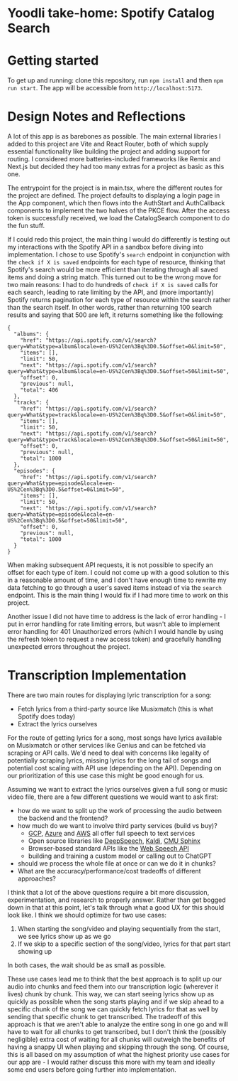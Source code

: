 # Yoodli take-home: Spotify Catalog Search

# Getting started

To get up and running: clone this repository, run `npm install` and then `npm run start`. The app will be accessible from `http://localhost:5173`.

# Design Notes and Reflections
A lot of this app is as barebones as possible. The main external libraries I added to this project are Vite and React Router, both of which supply essential functionality like building the project and adding support for routing. I considered more batteries-included frameworks like Remix and Next.js but decided they had too many extras for a project as basic as this one.

The entrypoint for the project is in main.tsx, where the different routes for the project are defined. The project defaults to displaying a login page in the App component, which then flows into the AuthStart and AuthCallback components to implement the two halves of the PKCE flow. After the access token is successfully received, we load the CatalogSearch component to do the fun stuff.

If I could redo this project, the main thing I would do differently is testing out my interactions with the Spotify API in a sandbox before diving into implementation. I chose to use Spotify's `search` endpoint in conjunction with the `check if X is saved` endpoints for each type of resource, thinking that Spotify's search would be more efficient than iterating through all saved items and doing a string match. This turned out to be the wrong move for two main reasons: I had to do hundreds of `check if X is saved` calls for each search, leading to rate limiting by the API, and (more importantly) Spotify returns pagination for each type of resource within the search rather than the search itself. In other words, rather than returning 100 search results and saying that 500 are left, it returns something like the following:
```
{
  "albums": {
    "href": "https://api.spotify.com/v1/search?query=What&type=album&locale=en-US%2Cen%3Bq%3D0.5&offset=0&limit=50",
    "items": [],
    "limit": 50,
    "next": "https://api.spotify.com/v1/search?query=What&type=album&locale=en-US%2Cen%3Bq%3D0.5&offset=50&limit=50",
    "offset": 0,
    "previous": null,
    "total": 406
  },
  "tracks": {
    "href": "https://api.spotify.com/v1/search?query=What&type=track&locale=en-US%2Cen%3Bq%3D0.5&offset=0&limit=50",
    "items": [],
    "limit": 50,
    "next": "https://api.spotify.com/v1/search?query=What&type=track&locale=en-US%2Cen%3Bq%3D0.5&offset=50&limit=50",
    "offset": 0,
    "previous": null,
    "total": 1000
  },
  "episodes": {
    "href": "https://api.spotify.com/v1/search?query=What&type=episode&locale=en-US%2Cen%3Bq%3D0.5&offset=0&limit=50",
    "items": [],
    "limit": 50,
    "next": "https://api.spotify.com/v1/search?query=What&type=episode&locale=en-US%2Cen%3Bq%3D0.5&offset=50&limit=50",
    "offset": 0,
    "previous": null,
    "total": 1000
  }
}
```
When making subsequent API requests, it is not possible to specify an offset for each type of item. I could not come up with a good solution to this in a reasonable amount of time, and I don't have enough time to rewrite my data fetching to go through a user's saved items instead of via the `search` endpoint. This is the main thing I would fix if I had more time to work on this project.

Another issue I did not have time to address is the lack of error handling - I put in error handling for rate limiting errors, but wasn't able to implement error handling for 401 Unauthorized errors (which I would handle by using the refresh token to request a new access token) and gracefully handling unexpected errors throughout the project.

# Transcription Implementation

There are two main routes for displaying lyric transcription for a song:
- Fetch lyrics from a third-party source like Musixmatch (this is what Spotify does today)
- Extract the lyrics ourselves

For the route of getting lyrics for a song, most songs have lyrics available on Musixmatch or other services like Genius and can be fetched via scraping or API calls. We'd need to deal with concerns like legality of potentially scraping lyrics, missing lyrics for the long tail of songs and potential cost scaling with API use (depending on the API). Depending on our prioritization of this use case this might be good enough for us.

Assuming we want to extract the lyrics ourselves given a full song or music video file, there are a few different questions we would want to ask first:
- how do we want to split up the work of processing the audio between the backend and the frontend?
- how much do we want to involve third party services (build vs buy)?
  - [GCP](https://cloud.google.com/speech-to-text), [Azure](https://azure.microsoft.com/en-us/products/ai-services/speech-to-text) and [AWS](https://aws.amazon.com/transcribe/) all offer full speech to text services
  - Open source libraries like [DeepSpeech](https://github.com/mozilla/DeepSpeech), [Kaldi](https://github.com/kaldi-asr/kaldi), [CMU Sphinx](https://cmusphinx.github.io/)
  - Browser-based standard APIs like the [Web Speech API](https://developer.mozilla.org/en-US/docs/Web/API/Web_Speech_API)
  - building and training a custom model or calling out to ChatGPT
- should we process the whole file at once or can we do it in chunks?
- What are the accuracy/performance/cost tradeoffs of different approaches?

I think that a lot of the above questions require a bit more discussion, experimentation, and research to properly answer. Rather than get bogged down in that at this point, let's talk through what a good UX for this should look like. I think we should optimize for two use cases:
1. When starting the song/video and playing sequentially from the start, we see lyrics show up as we go
2. If we skip to a specific section of the song/video, lyrics for that part start showing up

In both cases, the wait should be as small as possible.

These use cases lead me to think that the best approach is to split up our audio into chunks and feed them into our transcription logic (wherever it lives) chunk by chunk. This way, we can start seeing lyrics show up as quickly as possible when the song starts playing and if we skip ahead to a specific chunk of the song we can quickly fetch lyrics for that as well by sending that specific chunk to get transcribed. The tradeoff of this approach is that we aren't able to analyze the entire song in one go and will have to wait for all chunks to get transcribed, but I don't think the (possibly negligible) extra cost of waiting for all chunks will outweigh the benefits of having a snappy UI when playing and skipping through the song. Of course, this is all based on my assumption of what the highest priority use cases for our app are - I would rather discuss this more with my team and ideally some end users before going further into implementation.